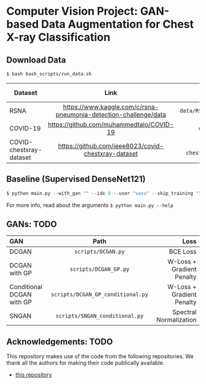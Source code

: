 # Computer Vision Project: GAN-based Data Augmentation for Chest X-ray Classification



## Download Data
```bash
$ bash bash_scripts/run_data.sh
```
| Dataset | Link | Download Directory
| -----   | :----:| ----: |
|   RSNA      |  https://www.kaggle.com/c/rsna-pneumonia-detection-challenge/data    | `data/RSNA_Pneumonia`
|   COVID-19      |  https://github.com/muhammedtalo/COVID-19    | `data/COVID-19`
|   COVID-chestxray-dataset      |    https://github.com/ieee8023/covid-chestxray-dataset  | `data/covid-chestxray-dataset`

## Baseline (Supervised DenseNet121)
```python
$ python main.py --with_gan "" --idx 0 --user "vasu" --skip_training ""  --dataset_size  10  --dataset  "COVID"  --fraction  0.5  --epochs  30  --data_aug  "True"
```

For more info, read about the arguments `$ python main.py --help`


## GANs: TODO
| **GAN** | **Path** | **Loss** |
| :---- | :-----: | -----: |
|DCGAN|`scripts/DCGAN.py`| BCE Loss|
|DCGAN with GP|`scripts/DCGAN_GP.py`| W-Loss + Gradient Penalty|
| Conditional DCGAN with GP | `scripts/DCGAN_GP_conditional.py`| W-Loss + Gradient Penalty|
| SNGAN | `scripts/SNGAN_conditional.py` | Spectral Normalization | 

## Acknowledgements: TODO
This repository makes use of the code from the following repositories. We thank all the authors for making their code publically available.
- [this repository](https://github.com/ssundaram21/6.819FinalProjectRAMP)

